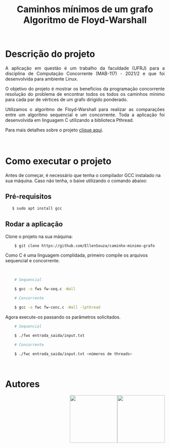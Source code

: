 <!-- Título e subtítulo -->
<h1 align="center">
    Caminhos mínimos de um grafo<br>
    Algoritmo de Floyd-Warshall
</h1>

<!-- Breve introdução -->
<h1><br>Descrição do projeto</h1>
<p style="text-align: justify">A aplicação em questão é um trabalho da faculdade (UFRJ) para a disciplina de Computação Concorrente (MAB-117) - 2021/2 e que foi desenvolvida para ambiente Linux. </p>
<p style="text-align: justify">O objetivo do projeto é mostrar os benefícios da programação concorrente resolução do problema de encontrar todos os todos os caminhos mínimo para cada par de vértices de um grafo dirigido ponderado.</p>
<p style="text-align: justify">Utilizamos o algoritmo de Floyd-Warshall para realizar as comparações entre um algoritmo sequencial e um concorrente. Toda a aplicação foi desenvolvida em linguagem C utilizando a biblioteca Pthread.</p>
<p style="text-align: justify">Para mais detalhes sobre o projeto <a href="">clique aqui</a>.</p>

<!-- Acesso ao projeto -->
<h1><br>Como executar o projeto</h1>
<p>Antes de começar, é necessário que tenha o compilador GCC instalado na sua máquina. Caso não tenha, o baixe utilizando o comando abaixo:</p>

<h2>Pré-requisitos</h2>

```bash
   $ sudo apt install gcc
```

<h2>Rodar a aplicação</h2>
<p>Clone o projeto na sua máquina:</p>

```bash
    $ git clone https://github.com/EllenSouza/caminho-minimo-grafo
```

<p>Como C é uma linguagem complidada, primeiro compile os arquivos sequencial e concorrente.</p><br>

```bash
    # Sequencial

    $ gcc -o fws fw-seq.c -Wall

    # Concorrente

    $ gcc -o fwc fw-conc.c -Wall -lpthread
```

<p>Agora execute-os passando os parâmetros solicitados.</p>


```bash
    # Sequencial

    $ ./fws entrada_saida/input.txt

    # Concorrente

    $ ./fwc entrada_saida/input.txt <números de threads>
```
<!-- Autores -->
<br><h1>Autores</h1>
<a href="https://github.com/EllenSouza">
    <kbd>
        <img style="float: right;" src="https://github.com/EllenSouza.png" width="150">
    </kbd>
</a>
<a href="https://github.com/kevinsena01">
    <kbd>
        <img style="float: right;" src="https://github.com/kevinsena01.png" width="150">
    </kbd>
</a>
